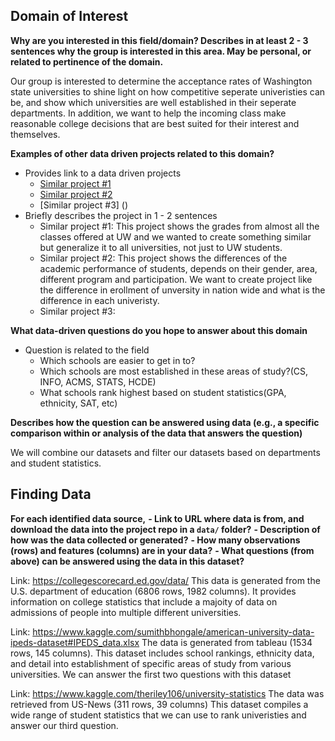 ## Domain of Interest
**Why are you interested in this field/domain? Describes in at least 2 - 3 sentences why the group is interested in this area. May be personal, or related to pertinence of the domain.**
  
  Our group is interested to determine the acceptance rates of Washington state universities to shine light on how competitive seperate univeristies can be, and show which universities are well established in their seperate departments. In addition, we want to help the incoming class make reasonable college decisions that are best suited for their interest and themselves.

**Examples of other data driven projects related to this domain?**

- Provides link to a data driven projects
  - [Similar project #1](https://github.com/joshkeating/info-201-coursegrades)
  - [Similar project #2](https://github.com/eunmyun/Info201-final-project)
  - [Similar project #3] ()
- Briefly describes the project in 1 - 2 sentences
  - Similar project #1: This project shows the grades from almost all the classes offered at UW and we wanted to create something similar but generalize it to all universities, not just to UW students.
  - Similar project #2: This project shows the differences of the academic performance of students, depends on their gender, area, different program and participation. We want to create project like the difference in erollment of unversity in nation wide and what is the difference in each univeristy. 
  - Similar project #3:

**What data-driven questions do you hope to answer about this domain**

- Question is related to the field    
  - Which schools are easier to get in to?
  - Which schools are most established in these areas of study?(CS, INFO, ACMS, STATS, HCDE)
  - What schools rank highest based on student statistics(GPA, ethnicity, SAT, etc)

**Describes how the question can be answered using data (e.g., a specific comparison within or analysis of the data that answers the question)**

We will combine our datasets and filter our datasets based on departments and student statistics.

## Finding Data
**For each identified data source,**
**- Link to URL where data is from, and download the data into the project repo in a `data/` folder?**
**- Description of how was the data collected or generated?**
**- How many observations (rows) and features (columns) are in your data?**
**- What questions (from above) can be answered using the data in this dataset?**

Link: https://collegescorecard.ed.gov/data/
This data is generated from the U.S. department of education (6806 rows, 1982 columns).
It provides information on college statistics that include a majoity of data on admissions of people into multiple different universities.

Link: https://www.kaggle.com/sumithbhongale/american-university-data-ipeds-dataset#IPEDS_data.xlsx
The data is generated from tableau (1534 rows, 145 columns).
This dataset includes school rankings, ethnicity data, and detail into
establishment of specific areas of study from various universities. We
can answer the first two questions with this dataset

Link: https://www.kaggle.com/theriley106/university-statistics
The data was retrieved from US-News (311 rows, 39 columns)
This dataset compiles a wide range of student statistics
that we can use to rank univeristies and answer our third question.
